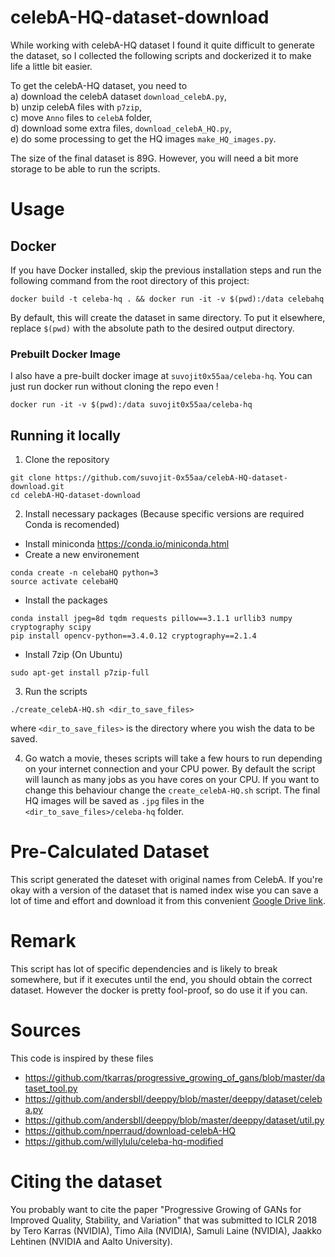 # celebA-HQ-dataset-download
While working with celebA-HQ dataset I found it quite difficult to generate the dataset, so I collected the following scripts and dockerized it to make life a little bit easier.  

To get the celebA-HQ dataset, you need to  
 a) download the celebA dataset `download_celebA.py`,  
 b) unzip celebA files with `p7zip`,  
 c) move `Anno` files to `celebA` folder,  
 d) download some extra files, `download_celebA_HQ.py`,  
 e) do some processing to get the HQ images `make_HQ_images.py`.

The size of the final dataset is 89G. However, you will need a bit more storage to be able to run the scripts.

# Usage
## Docker

If you have Docker installed, skip the previous installation steps and run the following command from the root directory of this project:

`docker build -t celeba-hq . && docker run -it -v $(pwd):/data celebahq`

By default, this will create the dataset in same directory. To put it elsewhere, replace `$(pwd)` with the absolute path to the desired output directory.

### Prebuilt Docker Image
I also have a pre-built docker image at `suvojit0x55aa/celeba-hq`. You can just run docker run without cloning the repo even ! 
```
docker run -it -v $(pwd):/data suvojit0x55aa/celeba-hq
```
## Running it locally
1) Clone the repository
```
git clone https://github.com/suvojit-0x55aa/celebA-HQ-dataset-download.git
cd celebA-HQ-dataset-download
```

2) Install necessary packages (Because specific versions are required Conda is recomended)
 * Install miniconda https://conda.io/miniconda.html
 * Create a new environement
 ```
 conda create -n celebaHQ python=3
 source activate celebaHQ
 ```
 * Install the packages
 ```
 conda install jpeg=8d tqdm requests pillow==3.1.1 urllib3 numpy cryptography scipy
 pip install opencv-python==3.4.0.12 cryptography==2.1.4
 ```
 * Install 7zip (On Ubuntu)
 ```
 sudo apt-get install p7zip-full
 ```

3) Run the scripts
```
./create_celebA-HQ.sh <dir_to_save_files>
```
where `<dir_to_save_files>` is the directory where you wish the data to be saved.

4) Go watch a movie, theses scripts will take a few hours to run depending on your internet connection and your CPU power. By default the script will launch as many jobs as you have cores on your CPU. If you want to change this behaviour change the `create_celebA-HQ.sh` script. The final HQ images will be saved as `.jpg` files in the `<dir_to_save_files>/celeba-hq` folder.

# Pre-Calculated Dataset
This script generated the dateset with original names from CelebA. If you're okay with a version of the dataset that is named index wise you can save a lot of time and effort and download it from this convenient [Google Drive link](https://drive.google.com/drive/folders/11Vz0fqHS2rXDb5pprgTjpD7S2BAJhi1P?usp=sharing).
# Remark
This script has lot of specific dependencies and is likely to break somewhere, but if it executes until the end, you should obtain the correct dataset. However the docker is pretty fool-proof, so do use it if you can.

# Sources
This code is inspired by these files
* https://github.com/tkarras/progressive_growing_of_gans/blob/master/dataset_tool.py
* https://github.com/andersbll/deeppy/blob/master/deeppy/dataset/celeba.py
* https://github.com/andersbll/deeppy/blob/master/deeppy/dataset/util.py
* https://github.com/nperraud/download-celebA-HQ
* https://github.com/willylulu/celeba-hq-modified

# Citing the dataset
You probably want to cite the paper "Progressive Growing of GANs for Improved Quality, Stability, and Variation" that was submitted to ICLR 2018 by Tero Karras (NVIDIA), Timo Aila (NVIDIA), Samuli Laine (NVIDIA), Jaakko Lehtinen (NVIDIA and Aalto University).
